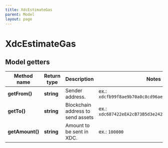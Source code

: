 ```yaml
---
title: XdcEstimateGas
parent: Model
layout: page
---
```


# XdcEstimateGas

## Model getters

Method name | Return type | Description | Notes
------------ | ------------- | ------------- | -------------
**getFrom()** | **string** | Sender address. | ex.: `xdcfb99f8ae9b70a0c8cd96ae665bbaf85a7e01a2ef`
**getTo()** | **string** | Blockchain address to send assets | ex.: `xdc687422eEA2cB73B5d3e242bA5456b782919AFc85`
**getAmount()** | **string** | Amount to be sent in XDC. | ex.: `100000`

